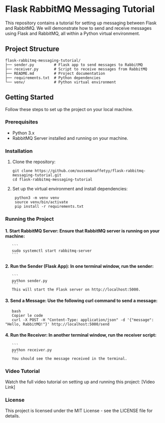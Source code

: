 
# Flask RabbitMQ Messaging Tutorial

This repository contains a tutorial for setting up messaging between Flask and RabbitMQ. We will demonstrate how to send and receive messages using Flask and RabbitMQ, all within a Python virtual environment.

## Project Structure
```
flask-rabbitmq-messaging-tutorial/
├── sender.py         # Flask app to send messages to RabbitMQ
├── receiver.py       # Script to receive messages from RabbitMQ
├── README.md         # Project documentation
├── requirements.txt  # Python dependencies
└── venv/             # Python virtual environment
```
## Getting Started

Follow these steps to set up the project on your local machine.

### Prerequisites

- Python 3.x
- RabbitMQ Server installed and running on your machine.

### Installation

1. Clone the repository:
   ```
   git clone https://github.com/oussemanaffetyy/flask-rabbitmq-messaging-tutorial.git
   cd flask-rabbitmq-messaging-tutorial
   ```
2. Set up the virtual environment and install dependencies:
      ```
       python3 -m venv venv
       source venv/bin/activate
       pip install -r requirements.txt
      ```
### Running the Project
   #### 1. Start RabbitMQ Server: Ensure that RabbitMQ server is running on your machine:
       ```
       sudo systemctl start rabbitmq-server
       ```
  ####  2. Run the Sender (Flask App): In one terminal window, run the sender:
       
       ```
       python sender.py
       ```
       This will start the Flask server on http://localhost:5000.
  ####  3. Send a Message: Use the following curl command to send a message:
       bash
       Copier le code
       curl -X POST -H "Content-Type: application/json" -d '{"message": "Hello, RabbitMQ!"}' http://localhost:5000/send
   #### 4. Run the Receiver: In another terminal window, run the receiver script:
       ```
       python receiver.py
       ```
       You should see the message received in the terminal.
### Video Tutorial
Watch the full video tutorial on setting up and running this project: [Video Link]
### License
This project is licensed under the MIT License - see the LICENSE file for details.